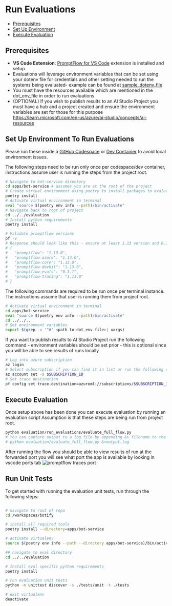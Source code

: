 # Run Evaluations

- [Prerequisites](#prerequisites)
- [Set Up Environment](#set-up-environment-to-run-evaluations)
- [Execute Evaluation](#execute-evaluation)

## Prerequisites

- **VS Code Extension**: [PromptFlow for VS Code](https://marketplace.visualstudio.com/items?itemName=prompt-flow.prompt-flow)
extension is installed and setup.
- Evaluations will leverage environment variables that can be set using your dotenv file for credentials
and other setting needed to run the systems being evaluated- example can be found at [sample_dotenv_file](sample_dotenv_file)
- You must have the resources available which are mentioned in the dot_env_file in order to run evaluations
- (OPTIONAL) If you wish to publish results to an AI Studio Project you must have a hub and a project created and ensure
the environment variables are set for those
for this purpose <https://learn.microsoft.com/en-us/azure/ai-studio/concepts/ai-resources>

## Set Up Environment To Run Evaluations

Please run these inside a [GitHub Codespace](https://github.com/features/codespaces) or [Dev Container](https://containers.dev/) to avoid local environment issues.

The following steps need to be run only once per codespace/dev container, instructions assume
user is running the steps from the project root.

```bash
# Navigate to bot-service directory
cd apps/bot-service # assumes you are at the root of the project
# Create virtual environment using poetry to install packages to evaluate
poetry install
# Activate virtual environment in terminal
eval "source $(poetry env info --path)/bin/activate"
# Navigate back to root of project
cd ../../evaluation
# Install python requirements
poetry install

# Validate promptflow versions
pf -v
# Response should look like this - ensure at least 1.13 version and 0.3.1 for evals
# {
#   "promptflow": "1.13.0",
#   "promptflow-azure": "1.13.0",
#   "promptflow-core": "1.13.0",
#   "promptflow-devkit": "1.13.0",
#   "promptflow-evals": "0.3.1",
#   "promptflow-tracing": "1.13.0"
# }
```

The following commands are required to be run once per terminal instance.
The instructions assume that user is running them from project
root.

```bash
# Activate virtual environment in terminal
cd apps/bot-service
eval "source $(poetry env info --path)/bin/activate"
cd ../../..
# Set environment variables
export $(grep -v '^#' <path to dot_env file>| xargs)
```

If you want to publish results to AI Studio Project run the following command - environment
variables should be set prior - this is optional since you will be able to see results of
runs locally

```bash
# Log into azure subscription
az login
# Select subscription if you can find it in list or run the following command if you dont find it
az account set -s $SUBSCRIPTION_ID
# Set trace destination
pf config set trace.destination=azureml://subscriptions/$SUBSCRIPTION_ID/resourcegroups/$RESOURCE_GROUP/providers/Microsoft.MachineLearningServices/workspaces/$PROJECT_NAME
```

## Execute Evaluation

Once setup above has been done you can execute evaluation by running an evaluation script
Assumption is that these steps are being run from project root.

```bash
python evaluation/run_evaluations/evaluate_full_flow.py
# You can capture output to a log file by appending &> filename to the end of that command
# python evaluation/evaluate_full_flow.py &>output.log
```

After running the flow you should be able to view results of run at the forwarded port
you will see what port the app is available by looking in vscode ports tab
![promptflow traces port](promptflow_eval_port.png)

## Run Unit Tests

To get started with running the evaluation unit tests, run through the following steps:

```bash

# navigate to root of repo
cd /workspaces/botify

# install all required tools
poetry install --directory=apps/bot-service

# activate virtualenv
source $(poetry env info --path --directory apps/bot-service)/bin/activate

## navigate to eval directory
cd ../../evaluation

# Install eval specific python requirements
poetry install

# run evaluation unit tests
python -m unittest discover -s ./tests/unit -t ./tests

# exit virtualenv
deactivate

```
